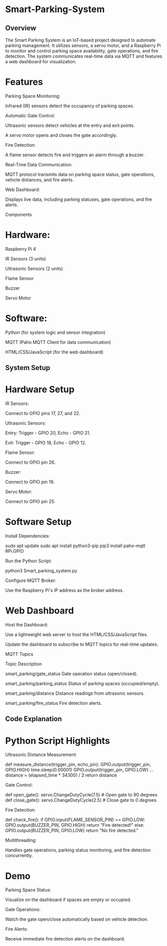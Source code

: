 # Smart-Parking-System

## Overview

The Smart Parking System is an IoT-based project designed to automate parking management. It utilizes sensors, a servo motor, and a Raspberry Pi to monitor and control parking space availability, gate operations, and fire detection. The system communicates real-time data via MQTT and features a web dashboard for visualization.

# Features

Parking Space Monitoring:

Infrared (IR) sensors detect the occupancy of parking spaces.

Automatic Gate Control:

Ultrasonic sensors detect vehicles at the entry and exit points.

A servo motor opens and closes the gate accordingly.

Fire Detection:

A flame sensor detects fire and triggers an alarm through a buzzer.

Real-Time Data Communication:

MQTT protocol transmits data on parking space status, gate operations, vehicle distances, and fire alerts.

Web Dashboard:

Displays live data, including parking statuses, gate operations, and fire alerts.

Components

# Hardware:

Raspberry Pi 4

IR Sensors (3 units)

Ultrasonic Sensors (2 units)

Flame Sensor

Buzzer

Servo Motor

# Software:

Python (for system logic and sensor integration)

MQTT (Paho MQTT Client for data communication)

HTML/CSS/JavaScript (for the web dashboard)

## System Setup

# Hardware Setup

IR Sensors:

Connect to GPIO pins 17, 27, and 22.

Ultrasonic Sensors:

Entry: Trigger - GPIO 20, Echo - GPIO 21.

Exit: Trigger - GPIO 18, Echo - GPIO 12.

Flame Sensor:

Connect to GPIO pin 26.

Buzzer:

Connect to GPIO pin 19.

Servo Motor:

Connect to GPIO pin 25.

# Software Setup

Install Dependencies:

sudo apt update
sudo apt install python3-pip
pip3 install paho-mqtt RPi.GPIO

Run the Python Script:

python3 Smart_parking_system.py

Configure MQTT Broker:

Use the Raspberry Pi's IP address as the broker address.

# Web Dashboard

Host the Dashboard:

Use a lightweight web server to host the HTML/CSS/JavaScript files.

Update the dashboard to subscribe to MQTT topics for real-time updates.

MQTT Topics

Topic                              Description

smart_parking/gate_status          Gate operation status (open/closed).

smart_parking/parking_status       Status of parking spaces (occupied/empty).

smart_parking/distance             Distance readings from ultrasonic sensors.

smart_parking/fire_status          Fire detection alerts.

## Code Explanation

# Python Script Highlights

Ultrasonic Distance Measurement:

def measure_distance(trigger_pin, echo_pin):
    GPIO.output(trigger_pin, GPIO.HIGH)
    time.sleep(0.00001)
    GPIO.output(trigger_pin, GPIO.LOW)
    ...
    distance = (elapsed_time * 34300) / 2
    return distance


Gate Control:

def open_gate():
    servo.ChangeDutyCycle(7.5)  # Open gate to 90 degrees
def close_gate():
    servo.ChangeDutyCycle(2.5)  # Close gate to 0 degrees


Fire Detection:

def check_fire():
    if GPIO.input(FLAME_SENSOR_PIN) == GPIO.LOW:
        GPIO.output(BUZZER_PIN, GPIO.HIGH)
        return "Fire detected!"
    else:
        GPIO.output(BUZZER_PIN, GPIO.LOW)
        return "No fire detected."


Multithreading:

Handles gate operations, parking status monitoring, and fire detection concurrently.

# Demo

Parking Space Status:

Visualize on the dashboard if spaces are empty or occupied.

Gate Operations:

Watch the gate open/close automatically based on vehicle detection.

Fire Alerts:

Receive immediate fire detection alerts on the dashboard.
